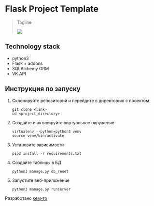 # Flask Project Template

> Tagline
>
> [![](https://img.shields.io/badge/some-badge-lightblue)](https://shields.io 'Badges website')

## Technology stack

- python3
- Flask + addons
- SQLAlchemy ORM
- VK API

## Инструкция по запуску

1. Склонируйте репозиторий и перейдите в директорию с проектом
    ```
    git clone <link>
    cd <project_directory>
    ```
    
2. Создайте и активируйте виртуальное окружение
    ```
    virtualenv --python=python3 venv
    source venv/bin/activate
    ```

3. Установите зависимости
    ```
    pip3 install -r requirements.txt
    ```

4. Создайте таблицы в БД
    ```
    python3 manage.py db_reset
    ```

5. Запустите веб-приложение
    ```
    python3 manage.py runserver
    ```

Разработано [кем-то](https://example.com 'hover comment')
